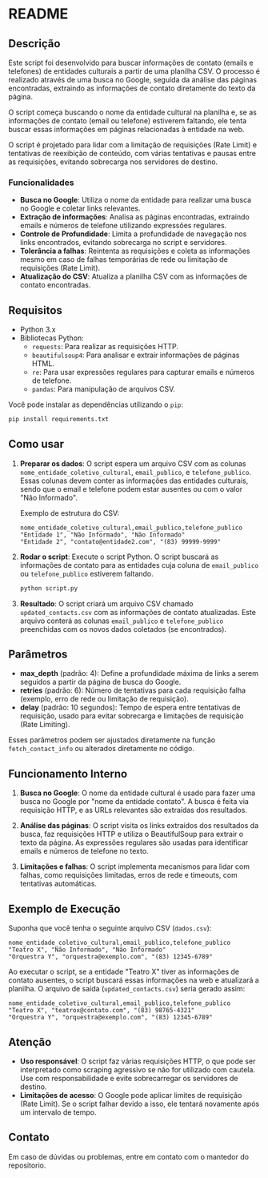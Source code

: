# README

## Descrição

Este script foi desenvolvido para buscar informações de contato (emails e telefones) de entidades culturais a partir de uma planilha CSV. O processo é realizado através de uma busca no Google, seguida da análise das páginas encontradas, extraindo as informações de contato diretamente do texto da página.

O script começa buscando o nome da entidade cultural na planilha e, se as informações de contato (email ou telefone) estiverem faltando, ele tenta buscar essas informações em páginas relacionadas à entidade na web.

O script é projetado para lidar com a limitação de requisições (Rate Limit) e tentativas de reexibição de conteúdo, com várias tentativas e pausas entre as requisições, evitando sobrecarga nos servidores de destino.

### Funcionalidades

- **Busca no Google**: Utiliza o nome da entidade para realizar uma busca no Google e coletar links relevantes.
- **Extração de informações**: Analisa as páginas encontradas, extraindo emails e números de telefone utilizando expressões regulares.
- **Controle de Profundidade**: Limita a profundidade de navegação nos links encontrados, evitando sobrecarga no script e servidores.
- **Tolerância a falhas**: Reintenta as requisições e coleta as informações mesmo em caso de falhas temporárias de rede ou limitação de requisições (Rate Limit).
- **Atualização do CSV**: Atualiza a planilha CSV com as informações de contato encontradas.

## Requisitos

- Python 3.x
- Bibliotecas Python:
  - `requests`: Para realizar as requisições HTTP.
  - `beautifulsoup4`: Para analisar e extrair informações de páginas HTML.
  - `re`: Para usar expressões regulares para capturar emails e números de telefone.
  - `pandas`: Para manipulação de arquivos CSV.
  
Você pode instalar as dependências utilizando o `pip`:

```bash
pip install requirements.txt
```

## Como usar

1. **Preparar os dados**: O script espera um arquivo CSV com as colunas `nome_entidade_coletivo_cultural`, `email_publico`, e `telefone_publico`. Essas colunas devem conter as informações das entidades culturais, sendo que o email e telefone podem estar ausentes ou com o valor "Não Informado".
   
   Exemplo de estrutura do CSV:
   ```csv
   nome_entidade_coletivo_cultural,email_publico,telefone_publico
   "Entidade 1", "Não Informado", "Não Informado"
   "Entidade 2", "contato@entidade2.com", "(83) 99999-9999"
   ```

2. **Rodar o script**: Execute o script Python. O script buscará as informações de contato para as entidades cuja coluna de `email_publico` ou `telefone_publico` estiverem faltando.

   ```bash
   python script.py
   ```

3. **Resultado**: O script criará um arquivo CSV chamado `updated_contacts.csv` com as informações de contato atualizadas. Este arquivo conterá as colunas `email_publico` e `telefone_publico` preenchidas com os novos dados coletados (se encontrados).

## Parâmetros

- **max_depth** (padrão: 4): Define a profundidade máxima de links a serem seguidos a partir da página de busca do Google.
- **retries** (padrão: 6): Número de tentativas para cada requisição falha (exemplo, erro de rede ou limitação de requisição).
- **delay** (padrão: 10 segundos): Tempo de espera entre tentativas de requisição, usado para evitar sobrecarga e limitações de requisição (Rate Limiting).
  
Esses parâmetros podem ser ajustados diretamente na função `fetch_contact_info` ou alterados diretamente no código.

## Funcionamento Interno

1. **Busca no Google**: O nome da entidade cultural é usado para fazer uma busca no Google por "nome da entidade contato". A busca é feita via requisição HTTP, e as URLs relevantes são extraídas dos resultados.
   
2. **Análise das páginas**: O script visita os links extraídos dos resultados da busca, faz requisições HTTP e utiliza o BeautifulSoup para extrair o texto da página. As expressões regulares são usadas para identificar emails e números de telefone no texto.

3. **Limitações e falhas**: O script implementa mecanismos para lidar com falhas, como requisições limitadas, erros de rede e timeouts, com tentativas automáticas.

## Exemplo de Execução

Suponha que você tenha o seguinte arquivo CSV (`dados.csv`):

```csv
nome_entidade_coletivo_cultural,email_publico,telefone_publico
"Teatro X", "Não Informado", "Não Informado"
"Orquestra Y", "orquestra@exemplo.com", "(83) 12345-6789"
```

Ao executar o script, se a entidade "Teatro X" tiver as informações de contato ausentes, o script buscará essas informações na web e atualizará a planilha. O arquivo de saída (`updated_contacts.csv`) seria gerado assim:

```csv
nome_entidade_coletivo_cultural,email_publico,telefone_publico
"Teatro X", "teatrox@contato.com", "(83) 98765-4321"
"Orquestra Y", "orquestra@exemplo.com", "(83) 12345-6789"
```

## Atenção

- **Uso responsável**: O script faz várias requisições HTTP, o que pode ser interpretado como scraping agressivo se não for utilizado com cautela. Use com responsabilidade e evite sobrecarregar os servidores de destino.
- **Limitações de acesso**: O Google pode aplicar limites de requisição (Rate Limit). Se o script falhar devido a isso, ele tentará novamente após um intervalo de tempo.

## Contato

Em caso de dúvidas ou problemas, entre em contato com o mantedor do repositorio.

